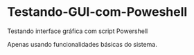 # Testando-GUI-com-Poweshell
Testando interface gráfica com script Powershell

Apenas usando funcionalidades básicas do sistema.

